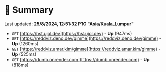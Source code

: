 # 📖 Summary
Last updated: **25/8/2024, 12:51:32 PTG "Asia/Kuala_Lumpur"**

- `GET` [https://hst.ujol.dev](https://hst.ujol.dev) - **Up** (947ms)
- `GET` [https://reddviz.deno.dev/gimme](https://reddviz.deno.dev/gimme) - **Up** (1260ms)
- `GET` [https://reddviz.amar.kim/gimme](https://reddviz.amar.kim/gimme) - **Up** (525ms)
- `GET` [https://dumb.onrender.com](https://dumb.onrender.com) - **Up** (818ms)
